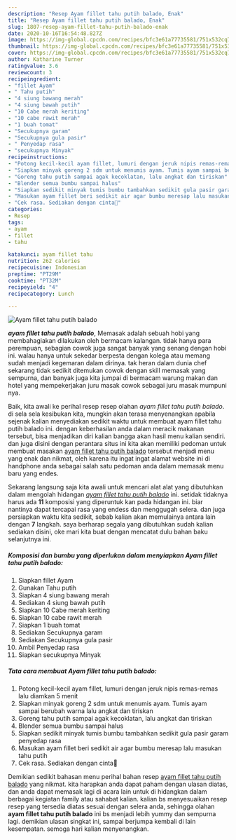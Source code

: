 ```yaml
---
description: "Resep Ayam fillet tahu putih balado, Enak"
title: "Resep Ayam fillet tahu putih balado, Enak"
slug: 1807-resep-ayam-fillet-tahu-putih-balado-enak
date: 2020-10-16T16:54:48.827Z
image: https://img-global.cpcdn.com/recipes/bfc3e61a77735581/751x532cq70/ayam-fillet-tahu-putih-balado-foto-resep-utama.jpg
thumbnail: https://img-global.cpcdn.com/recipes/bfc3e61a77735581/751x532cq70/ayam-fillet-tahu-putih-balado-foto-resep-utama.jpg
cover: https://img-global.cpcdn.com/recipes/bfc3e61a77735581/751x532cq70/ayam-fillet-tahu-putih-balado-foto-resep-utama.jpg
author: Katharine Turner
ratingvalue: 3.6
reviewcount: 3
recipeingredient:
- "fillet Ayam"
- " Tahu putih"
- "4 siung bawang merah"
- "4 siung bawah putih"
- "10 Cabe merah keriting"
- "10 cabe rawit merah"
- "1 buah tomat"
- "Secukupnya garam"
- "Secukupnya gula pasir"
- " Penyedap rasa"
- "secukupnya Minyak"
recipeinstructions:
- "Potong kecil-kecil ayam fillet, lumuri dengan jeruk nipis remas-remas lalu diamkan 5 menit"
- "Siapkan minyak goreng 2 sdm untuk menumis ayam. Tumis ayam sampai berubah warna lalu angkat dan tiriskan"
- "Goreng tahu putih sampai agak kecoklatan, lalu angkat dan tiriskan"
- "Blender semua bumbu sampai halus"
- "Siapkan sedikit minyak tumis bumbu tambahkan sedikit gula pasir garam penyedap rasa"
- "Masukan ayam fillet beri sedikit air agar bumbu meresap lalu masukan tahu putih"
- "Cek rasa. Sediakan dengan cinta💋"
categories:
- Resep
tags:
- ayam
- fillet
- tahu

katakunci: ayam fillet tahu 
nutrition: 262 calories
recipecuisine: Indonesian
preptime: "PT29M"
cooktime: "PT32M"
recipeyield: "4"
recipecategory: Lunch

---
```



![Ayam fillet tahu putih balado](https://img-global.cpcdn.com/recipes/bfc3e61a77735581/751x532cq70/ayam-fillet-tahu-putih-balado-foto-resep-utama.jpg)

<b><i>ayam fillet tahu putih balado</i></b>, Memasak adalah sebuah hobi yang membahagiakan dilakukan oleh bermacam kalangan. tidak hanya para perempuan, sebagian cowok juga sangat banyak yang senang dengan hobi ini. walau hanya untuk sekedar berpesta dengan kolega atau memang sudah menjadi kegemaran dalam dirinya. tak heran dalam dunia chef sekarang tidak sedikit ditemukan cowok dengan skill memasak yang sempurna, dan banyak juga kita jumpai di bermacam warung makan dan hotel yang mempekerjakan juru masak cowok sebagai juru masak mumpuni nya.



Baik, kita awali ke perihal resep resep olahan <i>ayam fillet tahu putih balado</i>. di sela sela kesibukan kita, mungkin akan terasa menyenangkan apabila sejenak kalian menyediakan sedikit waktu untuk membuat ayam fillet tahu putih balado ini. dengan keberhasilan anda dalam meracik makanan tersebut, bisa menjadikan diri kalian bangga akan hasil menu kalian sendiri. dan juga disini dengan perantara situs ini kita akan memiliki pedoman untuk membuat masakan <u>ayam fillet tahu putih balado</u> tersebut menjadi menu yang enak dan nikmat, oleh karena itu ingat ingat alamat website ini di handphone anda sebagai salah satu pedoman anda dalam memasak menu baru yang endes.


Sekarang langsung saja kita awali untuk mencari alat alat yang dibutuhkan dalam mengolah hidangan <u><i>ayam fillet tahu putih balado</i></u> ini. setidak tidaknya harus ada <b>11</b> komposisi yang diperuntuk kan pada hidangan ini. biar nantinya dapat tercapai rasa yang endess dan menggugah selera. dan juga persiapkan waktu kita sedikit, sebab kalian akan memulainya antara lain dengan <b>7</b> langkah. saya berharap segala yang dibutuhkan sudah kalian sediakan disini, oke mari kita buat dengan mencatat dulu bahan baku selanjutnya ini.

<!--inarticleads1-->

##### Komposisi dan bumbu yang diperlukan dalam menyiapkan Ayam fillet tahu putih balado:

1. Siapkan fillet Ayam
1. Gunakan  Tahu putih
1. Siapkan 4 siung bawang merah
1. Sediakan 4 siung bawah putih
1. Siapkan 10 Cabe merah keriting
1. Siapkan 10 cabe rawit merah
1. Siapkan 1 buah tomat
1. Sediakan Secukupnya garam
1. Sediakan Secukupnya gula pasir
1. Ambil  Penyedap rasa
1. Siapkan secukupnya Minyak




<!--inarticleads2-->

##### Tata cara membuat Ayam fillet tahu putih balado:

1. Potong kecil-kecil ayam fillet, lumuri dengan jeruk nipis remas-remas lalu diamkan 5 menit
1. Siapkan minyak goreng 2 sdm untuk menumis ayam. Tumis ayam sampai berubah warna lalu angkat dan tiriskan
1. Goreng tahu putih sampai agak kecoklatan, lalu angkat dan tiriskan
1. Blender semua bumbu sampai halus
1. Siapkan sedikit minyak tumis bumbu tambahkan sedikit gula pasir garam penyedap rasa
1. Masukan ayam fillet beri sedikit air agar bumbu meresap lalu masukan tahu putih
1. Cek rasa. Sediakan dengan cinta💋




Demikian sedikit bahasan menu perihal bahan resep <u>ayam fillet tahu putih balado</u> yang nikmat. kita harapkan anda dapat paham dengan ulasan diatas, dan anda dapat memasak lagi di acara lain untuk di hidangkan dalam berbagai kegiatan family atau sahabat kalian. kalian bs menyesuaikan resep resep yang tersedia diatas sesuai dengan selera anda, sehingga olahan <b>ayam fillet tahu putih balado</b> ini bs menjadi lebih yummy dan sempurna lagi. demikian ulasan singkat ini, sampai berjumpa kembali di lain kesempatan. semoga hari kalian menyenangkan.

